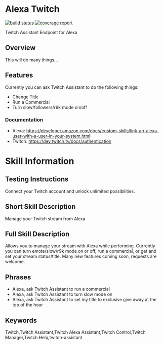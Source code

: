 # Alexa Twitch

[![build status](https://git.cssnr.com/shane/alexa-twitch-assistant/badges/master/build.svg)](https://git.cssnr.com/shane/alexa-twitch-assistant/commits/master) [![coverage report](https://git.cssnr.com/shane/alexa-twitch-assistant/badges/master/coverage.svg)](https://git.cssnr.com/shane/alexa-twitch-assistant/commits/master)

Twitch Assistant Endpoint for Alexa

## Overview

This will do many things...

## Features

Currently you can ask Twitch Assistant to do the following things:

- Change Title
- Run a Commercial
- Turn slow/followers/r9k mode on/off

### Documentation

- Alexa: https://developer.amazon.com/docs/custom-skills/link-an-alexa-user-with-a-user-in-your-system.html
- Twitch:  https://dev.twitch.tv/docs/authentication

# Skill Information

## Testing Instructions

Connect your Twitch account and unlock unlimited possibilities.

## Short Skill Description

Manage your Twitch stream from Alexa

## Full Skill Description

Allows you to manage your stream with Alexa while performing. Currently you can turn emote/slow/r9k mode on or off, run a commercial, or get and set your stream status/title. Many new features coming soon, requests are welcome.

## Phrases

- Alexa, ask Twitch Assistant to run a commercial
- Alexa, ask Twitch Assistant to turn slow mode on
- Alexa, ask Twitch Assistant to set my title to exclusive give away at the top of the hour

## Keywords

Twitch,Twitch Assistant,Twitch Alexa Assistant,Twitch Control,Twitch Manager,Twitch Help,twitch-assistant
